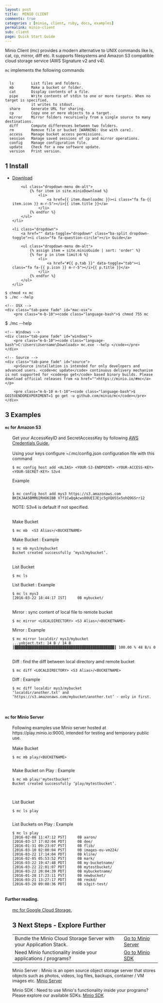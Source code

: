 ```yaml
---
layout: post
title:  MINIO CLIENT
comments: true
categories : [minio, client, ruby, docs, examples]
permalink: minio-client
sub: client
page: Quick Start Guide
---
```


Minio Client (mc) provides a modern alternative to UNIX commands like ls, cat, cp, mirror, diff etc. It supports filesystems and Amazon S3 compatible cloud storage service (AWS Signature v2 and v4).

`mc` implements the following commands

<pre class="m-b-10"><code class="language-bash">
  ls        List files and folders.
  mb        Make a bucket or folder.
  cat       Display contents of a file.
  pipe      Write contents of stdin to one or more targets. When no target is specified,
            it writes to stdout.
  share     Generate URL for sharing.
  cp        Copy one or more objects to a target.
  mirror    Mirror folders recursively from a single source to many destinations.
  diff      Compute differences between two folders.
  rm        Remove file or bucket [WARNING: Use with care].
  access    Manage bucket access permissions.
  session   Manage saved sessions of cp and mirror operations.
  config    Manage configuration file.
  update    Check for a new software update.
  version   Print version.
</code></pre>

## <span>1</span> Install

<ul class="list-unstyled list-inline btn-action">
    <li class="dropdown">
        <a href="" data-toggle="dropdown" class="ba-split dropdown-toggle"><i class="fa fa-download m-r-5"></i>Download</a>

        <ul class="dropdown-menu dm-alt">
            {% for item in site.minioDownload %}
                <li>
                    <a href={{ item.downloadmc }}><i class="fa fa-{{ item.icon }} m-r-5"></i>{{ item.title }}</a>
                </li>
            {% endfor %}
        </ul>
    </li>

    <li class="dropdown">
        <a href="" data-toggle="dropdown" class="ba-split dropdown-toggle"><i class="fa fa-question-circle"></i> Guide</a>

        <ul class="dropdown-menu dm-alt">
            {% assign item = site.minioGuide | sort: 'order' %}
            {% for p in item limit:6 %}
                <li>
                    <a href="#{{ p.tab }}" data-toggle="tab"><i class="fa fa-{{ p.icon }} m-r-5"></i>{{ p.title }}</a>
                </li>
            {% endfor %}
        </ul>
    </li>
</ul>

<div class="tab-content">
    <!-- GNU/Linux -->
    <div class="tab-pane fade" id="gnu-linux">
        <pre class="m-b-10"><code class="language-bash">$ chmod +x mc
$ ./mc --help</code></pre>
    </div>

    <!-- OSX -->
    <div class="tab-pane fade" id="mac-osx">
        <pre class="m-b-10"><code class="language-bash">$ chmod 755 mc
$ ./mc --help</code></pre>
    </div>

    <!-- Windows -->
    <div class="tab-pane fade" id="windows">
        <pre class="m-b-10"><code class="language-bash">C:\Users\Username\Downloads> mc.exe --help </code></pre>
    </div>

    <!-- Source -->
    <div class="tab-pane fade" id="source">
        <p>Source installation is intended for only developers and advanced users. <code>mc update</code> continuous delivery mechanism is not supported for <code>go get</code> based binary builds. Please download official releases from <a href="">https://minio.io/#mc</a></p>

        <pre class="m-b-10 m-t-10"><code class="language-bash">$ GO15VENDOREXPERIMENT=1 go get -u github.com/minio/mc</code></pre>
    </div>
</div>

## <span>3</span> Examples

#### `mc` for Amazon S3

<ul style="list-style: none;">
 <li> <i class="fa fa-caret-right"></i> Get your AccessKeyID and SecretAccessKey by following <a href="http://docs.aws.amazon.com/AWSSimpleQueueService/latest/SQSGettingStartedGuide/AWSCredentials.html">AWS Credentials  Guide.</a> </li>
 <br>
<li> <i class="fa fa-caret-right"></i> Using your keys configure ~/.mc/config.json configuration file with this command
<pre class="m-b-10"><code class="language-bash">$ mc config host add &lt;ALIAS&gt; &lt;YOUR-S3-ENDPOINT&gt; &lt;YOUR-ACCESS-KEY&gt; &lt;YOUR-SECRET-KEY&gt; S3v4
</code></pre>
</li>
<li> <i class="fa fa-caret-right"></i> Example

<pre class="code-toolbar m-b-10"><code class="language-bash">
$ mc config host add mys3 https://s3.amazonaws.com BKIKJAA5BMMU2RHO6IBB V7f1CwQqAcwo80UEIJEjc5gVQUSSx5ohQ9GSrr12</code></pre>
NOTE: S3v4 is default if not specified.
</li>

<br>
<li><i class="fa fa-caret-right"></i> Make Bucket
<pre class="m-b-10"><code class="language-bash">$ mc mb  &lt;S3 Alias&gt;/&lt;BUCKETNAME&gt;
</code></pre>

</li>
<li><i class="fa fa-caret-right"></i> Make Bucket : Example
<pre class="code-toolbar m-b-10"><code class="language-bash">$ mc mb mys3/mybucket
Bucket created successfully ‘mys3/mybucket’.
</code></pre>
</li>
<br>

<li><i class="fa fa-caret-right"></i> List Bucket
<pre class="m-b-10"><code class="language-bash">$ mc ls <S3 Alias></code></pre>

</li>
<li><i class="fa fa-caret-right"></i> List Bucket : Example
<pre class="code-toolbar m-b-10"><code class="language-bash">$ mc ls mys3
[2016-03-22 18:44:17 IST]     0B mybucket/
</code></pre>
</li>
<br>

<li><i class="fa fa-caret-right"></i> Mirror : sync content of local file to remote bucket

<pre class="m-b-10"><code class="language-bash">$ mc mirror &lt;LOCALDIRECTORY&gt; &lt;S3 Alias&gt;/&lt;BUCKETNAME&gt;
</code></pre>

</li>
<li><i class="fa fa-caret-right"></i> Mirror : Example
<pre class="code-toolbar m-b-10"><code class="language-bash">$ mc mirror localdir/ mys3/mybucket
...yobject.txt: 14 B / 14 B ┃▓▓▓▓▓▓▓▓▓▓▓▓▓▓▓▓▓▓▓▓▓▓▓▓▓▓▓▓▓▓▓▓▓▓▓▓▓▓▓▓▓▓▓▓▓▓┃ 100.00 % 48 B/s 0
</code></pre>
</li>
<br>

<li><i class="fa fa-caret-right"></i> Diff : find the diff between local directory amd remote bucket
<pre class="m-b-10"><code class="language-bash">$ mc diff &lt;LOCALDIRECTORY&gt; &lt;S3 Alias&gt;/&lt;BUCKETNAME&gt;
</code></pre>

</li>
<li><i class="fa fa-caret-right"></i> Diff : Example
<pre class="code-toolbar m-b-10"><code class="language-bash">$ mc diff localdir mys3/mybucket
‘localdir/another.txt’ and ‘https://s3.amazonaws.com/mybucket/another.txt’ - only in first.
</code></pre>
</li>
<br>

</ul>

#### `mc` for Minio Server
<ul style="list-style: none;">
 <li>Following examples use Minio server hosted at https://play.minio.io:9000, intended for testing and temporary public use.</li>
 <br>
  <li><i class="fa fa-caret-right"></i> Make Bucket
  <pre class="m-b-10"><code class="language-bash">$ mc mb play/&lt;BUCKETNAME&gt;
  </code></pre>
  </li>

  <li><i class="fa fa-caret-right"></i> Make Bucket on Play : Example
  <pre class="code-toolbar m-b-10"><code class="language-bash">$ mc mb play/'mytestbucket'
Bucket created successfully ‘play/mytestbucket’.
  </code></pre>
  </li>
  <br>

  <li><i class="fa fa-caret-right"></i>List Bucket
  <pre class="m-b-10"><code class="language-bash">$ mc ls play
  </code></pre>

  </li>

  <li><i class="fa fa-caret-right"></i> List Buckets on Play : Example
<pre class="code-toolbar m-b-10"><code class="language-bash">$ mc ls play
[2016-02-08 11:47:12 PST]     0B aaron/
[2016-03-17 17:02:04 PDT]     0B dee/
[2016-01-31 09:23:07 PST]     0B flib/
[2016-03-10 02:00:04 PST]     0B images-eu-vm224/
[2016-03-22 17:14:04 PDT]     0B kline/
[2016-02-05 05:53:52 PST]     0B mark/
[2016-03-22 19:47:48 PDT]     0B my-bucketname/
[2016-03-22 22:01:07 PDT]     0B mytestbucket/
[2016-03-22 20:04:39 PDT]     0B mybucketname/
[2016-01-28 17:23:11 PST]     0B newbucket/
[2016-03-21 13:27:17 PDT]     0B rmskd/
[2016-03-20 09:08:36 PDT]     0B s3git-test/
 </code></pre>
  </li>
</ul>

#### Further reading.
<ul style="list-style: none;">
 <li><i class="fa fa-caret-right"></i><a href="https://blog.minio.io/command-line-access-to-google-cloud-storage-35b5c6806aab#.a8rpex4lm"> mc for Google Cloud Storage.</a></li>

## <span>3</span> Next Steps - Explore Further

<table class="table table-bordered">
<tbody>
	<tr>
	 <td>Bundle the Minio Cloud Storage Server with your Application Stack. </td>
	 <td><a href="minio-server.html"> Go to Minio Server</a></td>
	</tr>
	<tr>
	 <td>Need Minio functionality inside your applications / programs? </td>
	 <td><a href="minio-sdk.html"> Go to Minio SDK</a></td>
	</tr>
</tbody>
</table>

 Minio Server : Minio is an open source object storage server that stores objects such as photos, videos, log files, backups, container / VM images etc. <a href="minio-server.html">Minio Server </a>

 Minio SDK : Need to use Minio's functionality inside your programs? Please explore our available SDKs. <a href="minio-sdk.html">Minio SDK </a>
